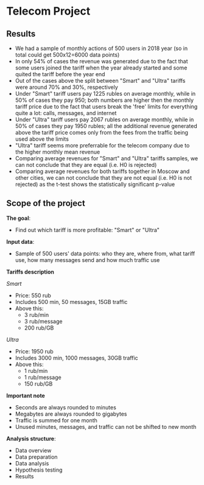 # Telecom Project

## Results

- We had a sample of monthly actions of 500 users in 2018 year (so in total could get 500x12=6000 data points)
- In only 54% of cases the revenue was generated due to the fact that some users joined the tariff when the year already started and some quited the tariff before the year end
- Out of the cases above the split between "Smart" and "Ultra" tariffs were around 70% and 30%, respectively
- Under "Smart" tariff users pay 1225 rubles on average monthly, while in 50% of cases they pay 950; both numbers are higher then the monthly tariff price due to the fact that users break the 'free' limits for everything quite a lot: calls, messages, and internet
- Under "Ultra" tariff users pay 2067 rubles on average monthly, while in 50% of cases they pay 1950 rubles; all the additional revenue generated above the tariff price comes only from the fees from the traffic being used above the limits
- "Ultra" tariff seems more preferrable for the telecom company due to the higher monthly mean revenue
- Comparing average revenues for "Smart" and "Ultra" tariffs samples, we can not conclude that they are equal (i.e. H0 is rejected)
- Comparing average revenues for both tariffs together in Moscow and other cities, we can not conclude that they are not equal (i.e. H0 is not rejected) as the t-test shows the statistically significant p-value

## Scope of the project

**The goal**:
- Find out which tariff is more profitable: "Smart" or "Ultra"

**Input data**: 
- Sample of 500 users' data points: who they are, where from, what tariff use, how many messages send and how much traffic use

**Tariffs description**  

*Smart*
- Price: 550 rub
- Includes 500 min, 50 messages, 15GB traffic
- Above this:
    - 3 rub/min
    - 3 rub/message
    - 200 rub/GB
  
*Ultra*
- Price: 1950 rub
- Includes 3000 min, 1000 messages, 30GB traffic
- Above this:
    - 1 rub/min
    - 1 rub/message
    - 150 rub/GB

**Important note**  
- Seconds are always rounded to minutes
- Megabytes are always rounded to gigabytes
- Traffic is summed for one month
- Unused minutes, messages, and traffic can not be shifted to new month

**Analysis structure**:
* Data overview
* Data preparation
* Data analysis
* Hypothesis testing
* Results
